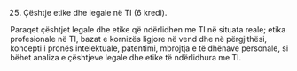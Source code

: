 25. Çështje etike dhe legale në TI (6 kredi).

Paraqet çështjet legale dhe etike që ndërlidhen me TI në situata reale; etika profesionale
në TI, bazat e kornizës ligjore në vend dhe në përgjithësi, koncepti i pronës intelektuale,
patentimi, mbrojtja e të dhënave personale, si bëhet analiza e çështjeve legale dhe etike të
ndërlidhura me TI.
